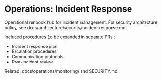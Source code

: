# Operations: Incident Response

Operational runbook hub for incident management. For security architecture policy, see docs/architecture/security/incident-response.md.

Included procedures (to be expanded in separate PRs):
- Incident response plan
- Escalation procedures
- Communication protocols
- Post-incident review

Related: docs/operations/monitoring/ and SECURITY.md
